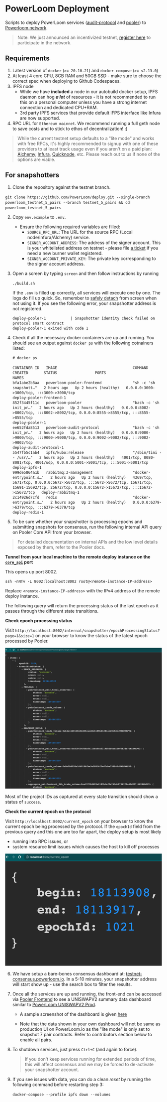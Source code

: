 # PowerLoom Deployment
Scripts to deploy PowerLoom services ([audit-protocol](https://github.com/PowerLoom/audit-protocol) and [pooler](https://github.com/PowerLoom/pooler)) to [Powerloom network](https://onchain-consensus.powerloom.io).

> Note: We just announced an incentivized testnet, [register here](https://coinlist.co/powerloom-testnet) to participate in the network.

## Requirements

1. Latest version of `docker` (`>= 20.10.21`) and `docker-compose` (`>= v2.13.0`)
2. At least 4 core CPU, 8GB RAM and 50GB SSD - make sure to choose the correct spec when deploying to Github Codespaces.
3. IPFS node
    - While we have __included__ a node in our autobuild docker setup, IPFS daemon can hog __*a lot*__ of resources - it is not recommended to run this on a personal computer unless you have a strong internet connection and dedicated CPU+RAM.
    - 3rd party IPFS services that provide default IFPS interface like Infura are now supported.
4. RPC URL for `Ethereum mainnet`. We recommend running a full geth node to save costs and to stick to ethos of decentralization! :)
> While the current testnet setup defaults to a "lite mode" and works with free RPCs, it's highly recommended to signup with one of these providers to at least track usage even if you aren't on a paid plan: [Alchemy](https://alchemy.com/?r=15ce6db6d0a109d5), [Infura](https://infura.io), [Quicknode](https://www.quicknode.com?tap_a=67226-09396e&tap_s=3491854-f4a458), etc. Please reach out to us if none of the options are viable.

## For snapshotters

1. Clone the repository against the testnet branch.

 `git clone https://github.com/PowerLoom/deploy.git --single-branch powerloom_testnet_5_pairs --branch testnet_5_pairs && cd powerloom_testnet_5_pairs`

2. Copy `env.example` to `.env`.
   - Ensure the following required variables are filled:
     - `SOURCE_RPC_URL`: The URL for the source RPC (Local node/Infura/Alchemy) service.
     - `SIGNER_ACCOUNT_ADDRESS`: The address of the signer account. This is your whitelisted address on testnet - please file [a ticket](https://discord.com/channels/777248105636560948/1146936525544759457) if you need a new burner wallet registered.
     - `SIGNER_ACCOUNT_PRIVATE_KEY`: The private key corresponding to the signer account address.

3. Open a screen by typing `screen` and then follow instructions by running

    `./build.sh`

    If the `.env` is filled up correctly, all services will execute one by one. The logs do fill up quick. So, remember to [safely detach](https://linuxize.com/post/how-to-use-linux-screen/) from screen when not using it. If you see the following error, your snapshotter address is not registered.

    ```
    deploy-pooler-1           | Snapshotter identity check failed on protocol smart contract
    deploy-pooler-1 exited with code 1
    ```

4. Check if all the necessary docker containers are up and running. You should see an output against `docker ps` with the following cotnainers listed:

    ```
    # docker ps

    CONTAINER ID   IMAGE                                  COMMAND                  CREATED       STATUS                 PORTS                                                                                                                                                 NAMES
    bfa1abe2b8aa   powerloom-pooler-frontend              "sh -c 'sh snapshott…"   2 hours ago   Up 2 hours (healthy)   0.0.0.0:3000->3000/tcp, :::3000->3000/tcp                                                                                                             deploy-pooler-frontend-1
    852f3445f11c   powerloom-pooler                       "bash -c 'sh init_pr…"   2 hours ago   Up 2 hours (healthy)   0.0.0.0:8002->8002/tcp, :::8002->8002/tcp, 0.0.0.0:8555->8555/tcp, :::8555->8555/tcp                                                                  deploy-pooler-1
    ee652fda8513   powerloom-audit-protocol               "bash -c 'sh init_pr…"   2 hours ago   Up 2 hours (healthy)   0.0.0.0:9000->9000/tcp, :::9000->9000/tcp, 0.0.0.0:9002->9002/tcp, :::9002->9002/tcp                                                                  deploy-audit-protocol-1
    5547fb5c1ab4   ipfs/kubo:release                      "/sbin/tini -- /usr/…"   2 hours ago   Up 2 hours (healthy)   4001/tcp, 8080-8081/tcp, 4001/udp, 0.0.0.0:5001->5001/tcp, :::5001->5001/tcp                                                                          deploy-ipfs-1
    999de5864a1b   rabbitmq:3-management                  "docker-entrypoint.s…"   2 hours ago   Up 2 hours (healthy)   4369/tcp, 5671/tcp, 0.0.0.0:5672->5672/tcp, :::5672->5672/tcp, 15671/tcp, 15691-15692/tcp, 25672/tcp, 0.0.0.0:15672->15672/tcp, :::15672->15672/tcp   deploy-rabbitmq-1
    2c14926d7cfd   redis                                  "docker-entrypoint.s…"   2 hours ago   Up 2 hours (healthy)   0.0.0.0:6379->6379/tcp, :::6379->6379/tcp                                                                                                             deploy-redis-1
    ```

5. To be sure whether your snapshotter is processing epochs and submitting snapshots for consensus, run the following internal API query on Pooler Core API from your browser.

> For detailed documentation on internal APIs and the low level details exposed by them, refer to the Pooler docs.

**Tunnel from your local machine to the remote deploy instance on the [`core_api`](https://github.com/PowerLoom/pooler/blob/testnet_5_pairs/README.md#core-api) port**

This opens up port 8002.

```
ssh -nNTv -L 8002:localhost:8002 root@<remote-instance-IP-address>
```

Replace `<remote-instance-IP-address>` with the IPv4 address of the remote deploy instance.

The following query will return the processing status of the last epoch as it passes through the different state transitions.

**Check epoch processing status**

Visit `http://localhost:8002/internal/snapshotter/epochProcessingStatus?page=1&size=1` on your browser to know the status of the latest epoch processed by Pooler.

![Pooler Epoch Processing Status Internal API](sample_images/pooler_internal_epoch_status.png)

Most of the project IDs as captured at every state transition should show a status of `success`.

**Check the current epoch on the protocol**

Visit `http://localhost:8002/current_epoch` on your browser to know the current epoch being processed by the protocol. If the `epochId` field from the previous query and this one are too far apart, the deploy setup is most likely 

* running into RPC issues, or 
* system resource limit issues which causes the host to kill off processes

![Pooler API current epoch](sample_images/pooler_current_epoch.png)


6. We have setup a bare-bones consensus dashboard at: [testnet-consensus.powerloom.io](https://testnet-consensus.powerloom.io/projects/aggregate_24h_stats_lite:10ecae2f52160690abffff26efeb45568e5d67ea0bc7d4485d9ffb10ef437f33:UNISWAPV2). In a 5-10 minutes, your snapshotter address will start show up - use the search box to filter the results.

7. Once all the services are up and running, the front-end can be accessed via [Pooler Frontend](http://localhost:3000) to see a UNISWAPV2 summary data dashboard similar to [PowerLoom UNISWAPV2 Prod](https://uniswapv2.powerloom.io/).
    - A sample screenshot of the dashboard is given [here](./sample_images/pooler-frontend.jpg)

    - Note that the data shown in your own dashboard will not be same as production UI on PowerLoom.io as the "lite mode" is only set to snapshot 7 pair contracts. Refer to contributors section below to enable all pairs.


8. To shutdown services, just press `Ctrl+C` (and again to force).

    > If you don't keep services running for extended periods of time, this will affect consensus and we may be forced to de-activate your snapshotter account.
    
6. If you see issues with data, you can do a clean *reset* by running the following command before restarting step 3:

    `docker-compose --profile ipfs down --volumes`
